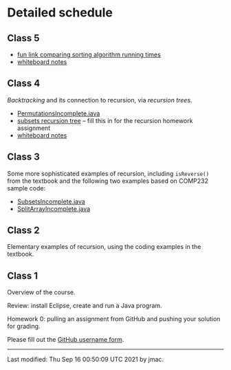 # Detailed schedule

## Class 5

* [fun link comparing sorting algorithm running times](http://www.sorting-algorithms.com/random-initial-order)
* [whiteboard notes](class05/class5-whiteboard.png)


## Class 4

*Backtracking* and its connection to recursion, via *recursion trees*.

* [PermutationsIncomplete.java](class04/PermutationsIncomplete.java)
* [subsets recursion tree](class04/subsets-recursion-tree.png) &ndash; fill this in for the recursion homework assignment
* [whiteboard notes](class04/whiteboard-notes.pptx)

## Class 3

Some more sophisticated examples of recursion, including `isReverse()`
from the textbook and the following two examples based on COMP232
sample code:
* [SubsetsIncomplete.java](class03/SubsetsIncomplete.java)
* [SplitArrayIncomplete.java](class03/SplitArrayIncomplete.java)


## Class 2

Elementary examples of recursion, using the coding examples in the
textbook.



## Class 1

Overview of the course.

Review: install Eclipse, create and run a Java program.

Homework 0: pulling an assignment from GitHub and pushing your solution for grading.

Please fill out the [GitHub username form](https://forms.office.com/r/Lwq49rwis0).






----
Last modified: Thu Sep 16 00:50:09 UTC 2021 by jmac.
